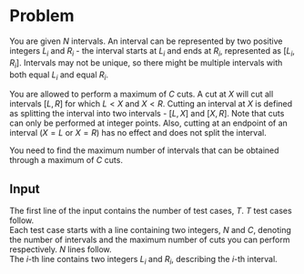 # Problem

You are given $N$ intervals. An interval can be represented by two positive integers $L_i$ and $R_i$ - the interval starts at $L_i$ and ends at $R_i$, represented as $[L_i,R_i]$. Intervals may not be unique, so there might be multiple intervals with both equal $L_i$ and equal $R_i$.

You are allowed to perform a maximum of $C$ cuts. A cut at $X$ will cut all intervals $[L,R]$ for which $L<X$ and $X<R$. Cutting an interval at $X$ is defined as splitting the interval into two intervals - $[L,X]$ and $[X,R]$. Note that cuts can only be performed at integer points. Also, cutting at an endpoint of an interval ($X=L$ or $X=R$) has no effect and does not split the interval.

You need to find the maximum number of intervals that can be obtained through a maximum of $C$ cuts.

## Input

The first line of the input contains the number of test cases, $T$. $T$ test cases follow.  
Each test case starts with a line containing two integers, $N$ and $C$, denoting the number of intervals and the maximum number of cuts you can perform respectively. $N$ lines follow.  
The $i$-th line contains two integers $L_i$ and $R_i$, describing the $i$-th interval.

